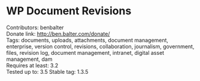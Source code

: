 # WP Document Revisions #
Contributors: benbalter  
Donate link: http://ben.balter.com/donate/  
Tags: documents, uploads, attachments, document management, enterprise, version control, revisions, collaboration, journalism, government, files, revision log, document management, intranet, digital asset management, dam  
Requires at least: 3.2  
Tested up to: 3.5
Stable tag: 1.3.5
